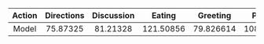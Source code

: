 | Action | Directions | Discussion |  Eating  | Greeting |  Phoning  |   Photo   |  Posing  | Purchases |  Sitting  | SittingDown |  Smoking  | Waiting |  WalkDog  | Walking | WalkTogether |  Average  |
| :------: | :----------: | :----------: | :---------: | :---------: | :----------: | :----------: | :--------: | :---------: | :---------: | :-----------: | :----------: | :--------: | :---------: | :--------: | :------------: | :----------: |
| Model |  75.87325  |  81.21328  | 121.50856 | 79.826614 | 108.647316 | 105.017044 | 74.01026 | 96.154526 | 163.11469 |  218.32623  | 111.946465 | 82.91338 | 111.98535 | 77.02522 |   78.16008   | 106.220604 |
